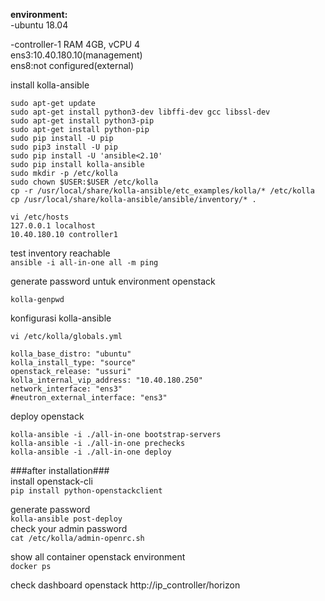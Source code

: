 **environment: <br>**
-ubuntu 18.04 <br>

-controller-1 RAM 4GB, vCPU 4<br>
ens3:10.40.180.10(management)<br>
ens8:not configured(external)<br>

install kolla-ansible

```
sudo apt-get update
sudo apt-get install python3-dev libffi-dev gcc libssl-dev
sudo apt-get install python3-pip
sudo apt-get install python-pip
sudo pip install -U pip
sudo pip3 install -U pip
sudo pip install -U 'ansible<2.10'
sudo pip install kolla-ansible
sudo mkdir -p /etc/kolla
sudo chown $USER:$USER /etc/kolla
cp -r /usr/local/share/kolla-ansible/etc_examples/kolla/* /etc/kolla
cp /usr/local/share/kolla-ansible/ansible/inventory/* .
```

```
vi /etc/hosts
127.0.0.1 localhost
10.40.180.10 controller1
```


test inventory reachable<br>
`ansible -i all-in-one all -m ping`

generate password untuk environment openstack<br>
```
kolla-genpwd

```
konfigurasi kolla-ansible

```
vi /etc/kolla/globals.yml

kolla_base_distro: "ubuntu"
kolla_install_type: "source"
openstack_release: "ussuri"
kolla_internal_vip_address: "10.40.180.250"
network_interface: "ens3"
#neutron_external_interface: "ens3"
```
deploy openstack
```
kolla-ansible -i ./all-in-one bootstrap-servers
kolla-ansible -i ./all-in-one prechecks
kolla-ansible -i ./all-in-one deploy
```

###after installation###<br>
install openstack-cli<br>
`pip install python-openstackclient`

generate password<br>
`kolla-ansible post-deploy`<br>
check your admin password<br>
`cat /etc/kolla/admin-openrc.sh`

show all container openstack environment<br>
`docker ps`

check dashboard openstack
http://ip_controller/horizon
